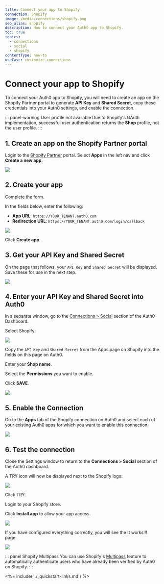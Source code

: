```yaml
---
title: Connect your app to Shopify
connection: Shopify
image: /media/connections/shopify.png
seo_alias: shopify
description: How to connect your Auth0 app to Shopify.
toc: true
topics:
  - connections
  - social
  - shopify
contentType: how-to
useCase: customize-connections
---
```


# Connect your app to Shopify

To connect your Auth0 app to Shopify, you will need to create an app on the Shopify Partner portal to generate  **API Key** and **Shared Secret**, copy these credentials into your Auth0 settings, and enable the connection.

::: panel-warning User profile not available
Due to Shopify's OAuth implementation, successful user authentication returns the **Shop** profile, not the user profile.
:::

## 1. Create an app on the Shopify Partner portal

Login to the [Shopify Partner](https://app.shopify.com/services/partners) portal. Select **Apps** in the left nav and click **Create a new app**:

![](/media/articles/connections/social/shopify/shopify-devportal-1.png)


## 2. Create your app

Complete the form. 

In the fields below, enter the following:

* **App URL**: `https://YOUR_TENANT.auth0.com`
* **Redirection URL**: `https://YOUR_TENANT.auth0.com/login/callback`

![](/media/articles/connections/social/shopify/shopify-devportal-2.png)

Click **Create app**.

## 3. Get your API Key and Shared Secret

On the page that follows, your `API Key` and `Shared Secret` will be displayed. Save these for use in the next step.

![](/media/articles/connections/social/shopify/shopify-devportal-3.png)

## 4. Enter your API Key and Shared Secret into Auth0

In a separate window, go to the [Connections > Social](${manage_url}/#/connections/social) section of the Auth0 Dashboard.

Select Shopify:

![](/media/articles/connections/social/shopify/shopify-devportal-4.png)

Copy the `API Key` and `Shared Secret` from the Apps page on Shopify into the fields on this page on Auth0.

Enter your **Shop name**. 

Select the **Permissions** you want to enable.

Click **SAVE**.

![](/media/articles/connections/social/shopify/shopify-devportal-5.png)

## 5. Enable the Connection

Go to the **Apps** tab of the Shopify connection on Auth0 and select each of your existing Auth0 apps for which you want to enable this connection:

![](/media/articles/connections/social/shopify/shopify-devportal-6.png)

## 6. Test the connection

Close the Settings window to return to the **Connections > Social** section of the Auth0 dashboard.

A TRY icon will now be displayed next to the Shopify logo:

![](/media/articles/connections/social/shopify/shopify-devportal-7.png)

Click TRY.

Login to your Shopify store.

Click **Install app** to allow your app access.

![](/media/articles/connections/social/shopify/shopify-devportal-8.png)

If you have configured everything correctly, you will see the It works!!! page:

![](/media/articles/connections/social/shopify/shopify-devportal-9.png)

::: panel Shopify Multipass
You can use Shopify's [Multipass](https://help.shopify.com/api/reference/multipass) feature to automatically authenticate users who have already been verified by Auth0 on Shopify.
:::

<%= include('../_quickstart-links.md') %>
 

